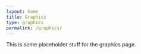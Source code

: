 ```yaml
---
layout: home
title: Graphics
type: graphics
permalink: /graphics/
---
```


This is some placeholder stuff for the graphics page. 